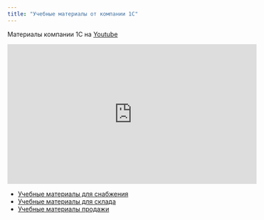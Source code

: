 ```yaml
---
title: "Учебные материалы от компании 1С"
---
```


Материалы компании 1С на [Youtube](https://youtube.com/playlist?list=PLY7ViBfWFBOk1_0OwI5ESZyxgo-mQDCyq)

<iframe width="560" height="315" src="https://www.youtube.com/embed/videoseries?list=PLY7ViBfWFBOk1_0OwI5ESZyxgo-mQDCyq" title="YouTube video player" frameborder="0" allow="accelerometer; autoplay; clipboard-write; encrypted-media; gyroscope; picture-in-picture" allowfullscreen></iframe>

- [Учебные материалы для снабжения](Учебные%20материалы%20для%20снабжения.md)
- [Учебные материалы для склада](Учебные%20материалы%20для%20склада.md)
- [Учебные материалы продажи](Учебные%20материалы%20продажи.md)